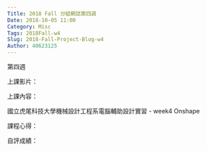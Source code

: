 ```yaml
---
Title: 2018 Fall 分組網誌第四週
Date: 2018-10-05 11:00
Category: Misc
Tags: 2018Fall-w4
Slug: 2018-Fall-Project-Blog-w4
Author: 40623125
---
```


第四週

<!-- PELICAN_END_SUMMARY -->

上課影片：

上課內容：

國立虎尾科技大學機械設計工程系電腦輔助設計實習 - week4 Onshape 

課程心得：

自評成績：
